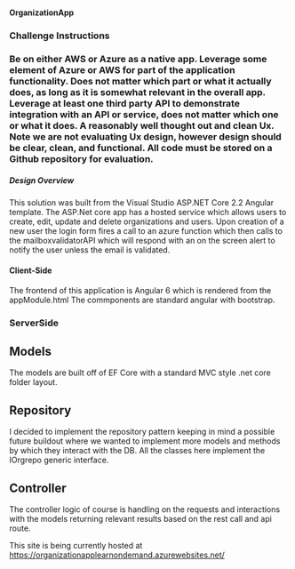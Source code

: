 <h4> OrganizationApp <h4>

<h3> Challenge Instructions <h3>

Be on either AWS or Azure as a native app.
Leverage some element of Azure or AWS for part of the application functionality.  Does not matter which part or what it actually does, as long as it is somewhat relevant in the overall app.
Leverage at least one third party API to demonstrate integration with an API or service, does not matter which one or what it does.
A reasonably well thought out and clean Ux.  Note we are not evaluating Ux design, however design should be clear, clean, and functional.
All code must be stored on a Github repository for evaluation.

##### Design Overview
This solution was built from the Visual Studio ASP.NET Core 2.2 Angular template. The ASP.Net core app has a hosted service which allows users
to create, edit, update and delete organizations and users. Upon creation of a new user the login form fires a call to an azure function which
then calls to the mailboxvalidatorAPI which will respond with an on the screen alert to notify the user unless the email is validated. 

#### Client-Side
The frontend of this application is Angular 6 which is rendered from the appModule.html The commponents are standard angular with bootstrap. 

### ServerSide

## Models
The models are built off of EF Core with a standard MVC style .net core folder layout. 

## Repository
I decided to implement the repository pattern keeping in mind a possible future buildout where we wanted to implement more models and methods by which they interact with the DB. All the classes here implement the IOrgrepo generic interface. 

## Controller
The controller logic of course is handling on the requests and interactions with the models returning relevant results based on the rest call and api route.

This site is being currently hosted at 
https://organizationapplearnondemand.azurewebsites.net/
